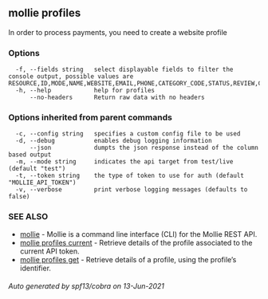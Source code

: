 ## mollie profiles

In order to process payments, you need to create a website profile

### Options

```
  -f, --fields string   select displayable fields to filter the console output, possible values are RESOURCE,ID,MODE,NAME,WEBSITE,EMAIL,PHONE,CATEGORY_CODE,STATUS,REVIEW,CREATED_AT
  -h, --help            help for profiles
      --no-headers      Return raw data with no headers
```

### Options inherited from parent commands

```
  -c, --config string   specifies a custom config file to be used
  -d, --debug           enables debug logging information
      --json            dumpts the json response instead of the column based output
  -m, --mode string     indicates the api target from test/live (default "test")
  -t, --token string    the type of token to use for auth (default "MOLLIE_API_TOKEN")
  -v, --verbose         print verbose logging messages (defaults to false)
```

### SEE ALSO

* [mollie](mollie.md)	 - Mollie is a command line interface (CLI) for the Mollie REST API.
* [mollie profiles current](mollie_profiles_current.md)	 - Retrieve details of the profile associated to the current API token.
* [mollie profiles get](mollie_profiles_get.md)	 - Retrieve details of a profile, using the profile’s identifier.

###### Auto generated by spf13/cobra on 13-Jun-2021
